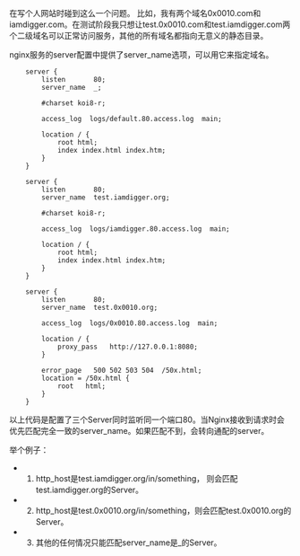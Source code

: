 在写个人网站时碰到这么一个问题。
比如，我有两个域名0x0010.com和iamdigger.com。在测试阶段我只想让test.0x0010.com和test.iamdigger.com两个二级域名可以正常访问服务，其他的所有域名都指向无意义的静态目录。

nginx服务的server配置中提供了server_name选项，可以用它来指定域名。
````shell
    server {
        listen       80;
        server_name  _;
    
        #charset koi8-r;
    
        access_log  logs/default.80.access.log  main;
    
        location / {
            root html;
            index index.html index.htm;
        }
    }

    server {
        listen       80;
        server_name  test.iamdigger.org;
    
        #charset koi8-r;
    
        access_log  logs/iamdigger.80.access.log  main;
    
        location / {
            root html;
            index index.html index.htm;
        }
    }

    server {
        listen       80;
        server_name  test.0x0010.org;
        
        access_log  logs/0x0010.80.access.log  main;

        location / {
            proxy_pass   http://127.0.0.1:8080;
        }

        error_page   500 502 503 504  /50x.html;
        location = /50x.html {
            root   html;
        }
    }
````
以上代码是配置了三个Server同时监听同一个端口80。当Nginx接收到请求时会优先匹配完全一致的server_name。如果匹配不到，会转向通配的server。

举个例子：
* 1. http_host是test.iamdigger.org/in/something， 则会匹配test.iamdigger.org的Server。
* 2. http_host是test.0x0010.org/in/something，则会匹配test.0x0010.org的Server。
* 3. 其他的任何情况只能匹配server_name是_的Server。
